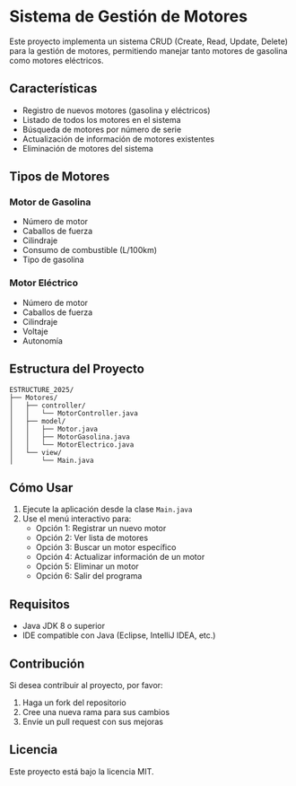 # Sistema de Gestión de Motores

Este proyecto implementa un sistema CRUD (Create, Read, Update, Delete) para la gestión de motores, permitiendo manejar tanto motores de gasolina como motores eléctricos.

## Características

- Registro de nuevos motores (gasolina y eléctricos)
- Listado de todos los motores en el sistema
- Búsqueda de motores por número de serie
- Actualización de información de motores existentes
- Eliminación de motores del sistema

## Tipos de Motores

### Motor de Gasolina
- Número de motor
- Caballos de fuerza
- Cilindraje
- Consumo de combustible (L/100km)
- Tipo de gasolina

### Motor Eléctrico
- Número de motor
- Caballos de fuerza
- Cilindraje
- Voltaje
- Autonomía

## Estructura del Proyecto

```
ESTRUCTURE_2025/
├── Motores/
│   ├── controller/
│   │   └── MotorController.java
│   ├── model/
│   │   ├── Motor.java
│   │   ├── MotorGasolina.java
│   │   └── MotorElectrico.java
│   └── view/
│       └── Main.java
```

## Cómo Usar

1. Ejecute la aplicación desde la clase `Main.java`
2. Use el menú interactivo para:
   - Opción 1: Registrar un nuevo motor
   - Opción 2: Ver lista de motores
   - Opción 3: Buscar un motor específico
   - Opción 4: Actualizar información de un motor
   - Opción 5: Eliminar un motor
   - Opción 6: Salir del programa

## Requisitos

- Java JDK 8 o superior
- IDE compatible con Java (Eclipse, IntelliJ IDEA, etc.)

## Contribución

Si desea contribuir al proyecto, por favor:
1. Haga un fork del repositorio
2. Cree una nueva rama para sus cambios
3. Envíe un pull request con sus mejoras

## Licencia

Este proyecto está bajo la licencia MIT.
